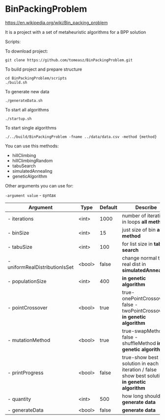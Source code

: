 # BinPackingProblem
https://en.wikipedia.org/wiki/Bin_packing_problem

It is a project with a set of metaheuristic algorithms for a BPP solution

Scripts:

To download project:

```git clone https://github.com/tomeasz/BinPackingProblem.git```

To build project and prepare structure

```
cd BinPackingProblem/scripts
./build.sh
```

To generate new data

```./generateData.sh```

To start all algorithms

```./startup.sh```

To start single algorithms

```./../build/BinPackingProblem -fname ../data/data.csv -method {method}```

You can use this methods:
- hillClimbing
- hillClimbingRandom
- tabuSearch
- simulatedAnnealing
- geneticAlgorithm

Other arguments you can use for:

```-argument value``` - syntax

Argument | Type | Default | Describe
---------|------|---------|---------
- iterations | \<int> | 1000 | number of iteration in loops **all method**
- binSize | \<int> | 15 | just size of bin **all method**
- tabuSize | \<int> | 100 | for list size in **tabu search** 
- uniformRealDistributionIsSet | \<bool> | false | change normal to real dist in **simulatedAnnealing**
- populationSize | \<int> | 400 | **in genetic algorithm**
- pointCrossover | \<bool> | true | true-onePointCrossover / false - twoPointCrossover **in genetic algorithm**
- mutationMethod | \<bool> | true | true-swapMethod / false - shuffleMethod **in genetic algorithm**
- printProgress | \<bool> | false |true-show best solution in each iteration / false show best solution -  **in genetic algorithm**
- quantity | \<int> | 500 | how long should **generate data**
- generateData | \<bool> | false | **generate data**
